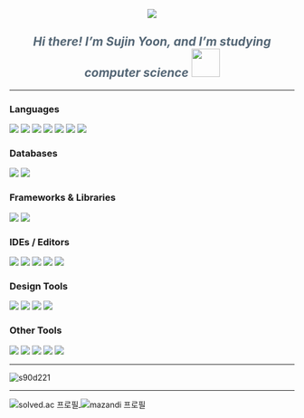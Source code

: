 <!-- header -->
<p align="center">
  <img src="https://capsule-render.vercel.app/api?type=waving&color=e8edf7&height=200&text=Hello%20World!🐧&fontColor=63728c&animation=twinkling&section=header&fontAlign=80&fontAlignY=36&fontSize=30"/>
</p>
<!-- e1f5fe -->

<!-- 자기소개 -->
<h2 align="center">
  <em style="color:#556776;">Hi there! I’m Sujin Yoon, and I’m studying computer science</em> <img src="https://media.giphy.com/media/WUlplcMpOCEmTGBtBW/giphy.gif" width="50">
</h2>

---

<!-- 기술 스택 뱃지 -->
<h3>Languages</h3>
<p align="left">
  <img src="https://img.shields.io/badge/C-00599C?style=flat&logo=c&logoColor=white" />
  <img src="https://img.shields.io/badge/C++-00599C?style=flat&logo=c%2B%2B&logoColor=white" />
  <img src="https://img.shields.io/badge/Java-007396?style=flat&logo=java&logoColor=white" />
  <img src="https://img.shields.io/badge/Python-3776AB?style=flat&logo=python&logoColor=white" />
  <img src="https://img.shields.io/badge/HTML5-E34F26?style=flat&logo=html5&logoColor=white" />
  <img src="https://img.shields.io/badge/CSS3-1572B6?style=flat&logo=css3&logoColor=white" />
  <img src="https://img.shields.io/badge/JavaScript-F7DF1E?style=flat&logo=javascript&logoColor=black" />
</p>

<h3>Databases</h3>
<p align="left">
  <img src="https://img.shields.io/badge/MySQL-4479A1?style=flat&logo=mysql&logoColor=white" />
  <img src="https://img.shields.io/badge/SQLite-07405E?style=flat&logo=sqlite&logoColor=white" />
  <!--<img src="https://img.shields.io/badge/Supabase-3ECF8E?style=flat&logo=supabase&logoColor=white" />-->
</p>

<h3>Frameworks & Libraries</h3>
<p align="left">
  <img src="https://img.shields.io/badge/Django-092E20?style=flat&logo=django&logoColor=white" />
  <img src="https://img.shields.io/badge/Spring-6DB33F?style=flat&logo=spring&logoColor=white" />
  <!--<img src="https://img.shields.io/badge/React-20232A?style=flat&logo=react&logoColor=61DAFB" />-->
  <!--<img src="https://img.shields.io/badge/FastAPI-005571?style=flat&logo=fastapi&logoColor=white" />-->
</p>

<!--<h3>Hosting & Services</h3>-->
<p align="left">
  <!--<img src="https://img.shields.io/badge/AWS-232F3E?style=flat&logo=amazonaws&logoColor=white" />-->
  <!--<img src="https://img.shields.io/badge/Firebase-039BE5?style=flat&logo=firebase&logoColor=white" />-->
  <!--<img src="https://img.shields.io/badge/GitHub_Pages-121013?style=flat&logo=github&logoColor=white" />-->
  <!--<img src="https://img.shields.io/badge/Render-46E3B7?style=flat&logo=render&logoColor=white" />-->
</p>

<h3>IDEs / Editors</h3>
<p align="left">
  <img src="https://img.shields.io/badge/IntelliJ%20IDEA-000000?style=flat&logo=intellij-idea&logoColor=white" />
  <img src="https://img.shields.io/badge/PyCharm-000000?style=flat&logo=pycharm&logoColor=white" />
  <img src="https://img.shields.io/badge/Vim-11AB00?style=flat&logo=vim&logoColor=white" />
  <img src="https://img.shields.io/badge/Visual%20Studio%20Code-0078D7?style=flat&logo=visual-studio-code&logoColor=white" />
  <img src="https://img.shields.io/badge/Visual%20Studio-5C2D91?style=flat&logo=visual-studio&logoColor=white" />
  <!--<img src="https://img.shields.io/badge/Jupyter-FA0F00?style=flat&logo=jupyter&logoColor=white" />-->
</p>

<!--<h3>Servers & Platforms</h3>-->
<p align="left">
  <!--<img src="https://img.shields.io/badge/Gunicorn-298729?style=flat&logo=gunicorn&logoColor=white" />-->
</p>

<h3>Design Tools</h3>
<p align="left">
  <img src="https://img.shields.io/badge/ClipStudioPaint-CFD3D3?style=flat&logo=ClipStudioPaint&logoColor=white" />
  <img src="https://img.shields.io/badge/Adobe%20Photoshop-31A8FF?style=flat&logo=adobe%20photoshop&logoColor=white" />
  <img src="https://img.shields.io/badge/Figma-F24E1E?style=flat&logo=figma&logoColor=white" />
  <img src="https://img.shields.io/badge/Canva-00C4CC?style=flat&logo=canva&logoColor=white" />
</p>

<h3>Other Tools</h3>
<p align="left">
  <img src="https://img.shields.io/badge/Arduino-00979D?style=flat&logo=arduino&logoColor=white" />
  <img src="https://img.shields.io/badge/Gradle-02303A?style=flat&logo=gradle&logoColor=white" />
  <img src="https://img.shields.io/badge/Notion-000000?style=flat&logo=notion&logoColor=white" />
  <img src="https://img.shields.io/badge/Postman-FF6C37?style=flat&logo=postman&logoColor=white" />
  <img src="https://img.shields.io/badge/Swagger-39A5DC?style=flat&logo=swagger&logoColor=white" />
  <!--<img src="https://img.shields.io/badge/Docker-2496ED?style=flat&logo=docker&logoColor=white" />-->
</p>

---

<!-- GitHub stats -->
<p align="left">
  <img src="https://github-readme-stats.vercel.app/api?username=s90d221&show_icons=true&locale=en" alt="s90d221" /></p>
  <!--<img src="https://github-readme-stats.vercel.app/api?username=s90d221&show_icons=true&include_all_commits=true&hide_border=true&bg_color=30,9abed9,e3ddee&title_color=fff&text_color=fff&icon_color=fff" alt="s90d221"/>-->
</p>

<!-- Most used languages -->
<!--<p align="center">
  <img src="https://github-readme-stats.vercel.app/api/top-langs/?username=s90d221&layout=compact&hide_border=true&bg_color=30,e3ddee,9abed9&title_color=fff&text_color=fff&icon_color=fff&hide=scss,css,ejs,html" alt="Top Langs"/>
</p>-->

---

<!-- Baekjoon stats -->
<div align="left">
  <a href="https://solved.ac/s90d221">
    <img src="http://mazassumnida.wtf/api/v2/generate_badge?boj=s90d221" alt="solved.ac 프로필" style="display:inline-block; vertical-align:middle;"/>
  </a>
  <img src="http://mazandi.herokuapp.com/api?handle=s90d221&theme=warm" alt="mazandi 프로필" style="display:inline-block; vertical-align:middle;"/>
</div>

